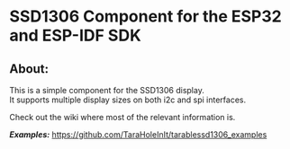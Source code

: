 <!---
 Copyright (c) 2017 Tara Keeling
 
 This software is released under the MIT License.
 https://opensource.org/licenses/MIT
-->

# SSD1306 Component for the ESP32 and ESP-IDF SDK

## About:  
This is a simple component for the SSD1306 display.  
It supports multiple display sizes on both i2c and spi interfaces.  
  
Check out the wiki where most of the relevant information is.

***Examples:*** https://github.com/TaraHoleInIt/tarablessd1306_examples
